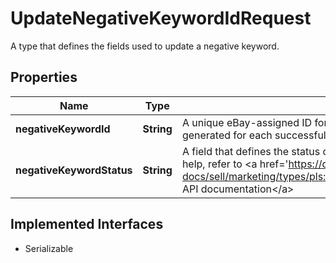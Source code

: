 

# UpdateNegativeKeywordIdRequest

A type that defines the fields used to update a negative keyword.
## Properties

Name | Type | Description | Notes
------------ | ------------- | ------------- | -------------
**negativeKeywordId** | **String** | A unique eBay-assigned ID for a negative keyword. This keyword ID will be generated for each successfully created negative keyword. |  [optional]
**negativeKeywordStatus** | **String** | A field that defines the status of the negative keyword. For implementation help, refer to &lt;a href&#x3D;&#39;https://developer.ebay.com/api-docs/sell/marketing/types/pls:NegativeKeywordStatusEnum&#39;&gt;eBay API documentation&lt;/a&gt; |  [optional]


## Implemented Interfaces

* Serializable


